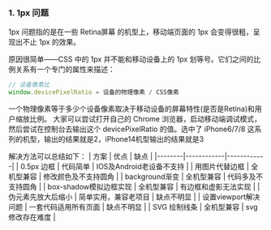 ### 1. 1px 问题
1px 问题指的是在一些 Retina屏幕 的机型上，移动端页面的 1px 会变得很粗，呈现出不止 1px 的效果。

原因很简单——CSS 中的 1px 并不能和移动设备上的 1px 划等号。它们之间的比例关系有一个专门的属性来描述：
```js
// 设备像素比
window.devicePixelRatio = 设备的物理像素 / CSS像素
```
一个物理像素等于多少个设备像素取决于移动设备的屏幕特性(是否是Retina)和用户缩放比例。
大家可以尝试打开自己的 Chrome 浏览器，启动移动端调试模式，然后尝试在控制台去输出这个 devicePixelRatio 的值。选中了 iPhone6/7/8 这系列的机型，输出的结果就是2，iPhone14机型输出的结果就是3

解决方法可以总结如下：
| 方案   | 优点       | 缺点       |
|--------|------------|------------|
| 0.5px 边框 | 代码简单    | IOS及Android老设备不支持    |
| 用图片代替边框 | 全机型兼容    | 修改颜色及不支持圆角    |
| background渐变 | 全机型兼容    | 代码多及不支持圆角    |
| box-shadow模拟边框实现 | 全机型兼容    | 有边框和虚影无法实现    |
| 伪元素先放大后缩小 | 简单实用，兼容老项目    | 缺点不明显    |
| 设置viewport解决问题 | 一套代码适用所有页面	    | 缺点不明显    |
| SVG 绘制线条 | 全机型兼容    | svg修改存在难度    |
